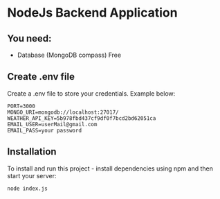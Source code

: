 # NodeJs Backend Application 


## You need:
- Database (MongoDB compass) Free

## Create .env file
Create a .env file to store your credentials. Example below:

```
PORT=3000
MONGO_URI=mongodb://localhost:27017/
WEATHER_API_KEY=5b978fbd437cf9df0f7bcd2bd62051ca
EMAIL_USER=userMail@gmail.com
EMAIL_PASS=your password

```

## Installation
To install and run this project - install dependencies using npm and then start your server:

```
node index.js
```
